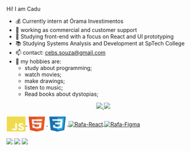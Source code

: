 Hi! I am Cadu 

- 💰 Currently intern at Órama Investimentos
- 🎯 working as commercial and customer support
- 📕 Studying front-end with a focus on React and UI prototyping
- 📚 Studying Systems Analysis and Development at SpTech College
- 📫 contact: cebs.souza@gmail.com
- 👾 my hobbies are:
     - study about programming;
     - watch movies;
     - make drawings;
     - listen to music;
     - Read books about dystopias;

 <div align="center">
  <a href="https://github.com/cadusouza47">
  <img height="180em" src="https://github-readme-stats.vercel.app/api?username=cadusouza47&show_icons=true&theme=radical&include_all_commits=true&count_private=true"/>
  <img height="180em" src="https://github-readme-stats.vercel.app/api/top-langs/?username=cadusouza47&layout=compact&langs_count=7&theme=radical"/>
</div>
<div style="display: inline_block"><br>
  <img align="center" alt="Rafa-Js" height="40" width="50" src="https://raw.githubusercontent.com/devicons/devicon/master/icons/javascript/javascript-plain.svg">
  <img align="center" alt="Rafa-HTML" height="40" width="50" src="https://raw.githubusercontent.com/devicons/devicon/master/icons/html5/html5-original.svg">
  <img align="center" alt="Rafa-CSS" height="40" width="50" src="https://raw.githubusercontent.com/devicons/devicon/master/icons/css3/css3-original.svg">
  <img align="center" alt="Rafa-React" height="40" width="50" src="https://cdn.jsdelivr.net/gh/devicons/devicon/icons/react/react-original.svg">
  <img align="center" alt="Rafa-Figma" height="40" width="50" src="https://cdn.jsdelivr.net/gh/devicons/devicon/icons/figma/figma-original.svg"> 
</div>
<br>
<div>
  <a href="https://www.instagram.com/cadusouza_47/" target="_blank"><img src="https://img.shields.io/badge/-Instagram-%23E4405F?style=for-the-badge&logo=instagram&logoColor=white" target="_blank"></a>
  <a href = "mailto:cebs.souza@gmail.com"><img src="https://img.shields.io/badge/-Gmail-%23333?style=for-the-badge&logo=gmail&logoColor=white" target="_blank"></a>
  <a href="https://www.linkedin.com/in/carlos-eduardo-batista-de-souza-a86b8a1a6/" target="_blank"><img src="https://img.shields.io/badge/-LinkedIn-%230077B5?style=for-the-badge&logo=linkedin&logoColor=white" target="_blank"></a>
</div>
